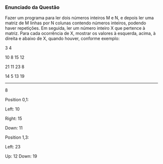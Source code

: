 ### Enunciado da Questão

Fazer um programa para ler dois números inteiros M e N, e depois ler uma matriz de M linhas por N colunas contendo números inteiros, podendo haver repetições. Em seguida, ler um número inteiro X que pertence à matriz. Para cada ocorrência de X, mostrar os valores à esquerda, acima, à direita e abaixo de X, quando houver, conforme exemplo:

3 4 

10  8  15  12 

21  11  23  8 

14  5  13  19

-----------------

8 

Position 0,1:

Left: 10 

Right: 15 

Down: 11 

Position 1,3: 

Left: 23 

Up: 12 Down: 19